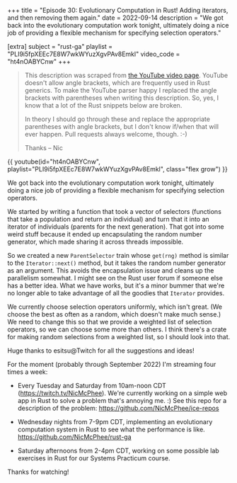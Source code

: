 +++
title = "Episode 30: Evolutionary Computation in Rust! Adding iterators, and then removing them again."
date = 2022-09-14
description = "We got back into the evolutionary computation work tonight, ultimately doing a nice job of providing a flexible mechanism for specifying selection operators."

[extra]
subject = "rust-ga"
playlist = "PLI9i5fpXEEc7E8W7wkWYuzXgvPAv8Emkl"
video_code = "ht4nOABYCnw"
+++

> This description was scraped from
> [the YouTube video page](https://www.youtube.com/watch?v=ht4nOABYCnw&list=PLI9i5fpXEEc7E8W7wkWYuzXgvPAv8Emkl).
> YouTube doesn't allow angle brackets, which are frequently used
> in Rust generics. To make the YouTube parser happy I replaced the
> angle brackets with parentheses when writing this description.
> So, yes, I know that a lot of the Rust snippets below are broken.
>
> In theory I should go through these and replace
> the appropriate parentheses with angle brackets, but I don't
> know if/when that will ever happen. Pull requests always
> welcome, though. :-)
>
> Thanks – Nic

<div>
 {{ 
    youtube(id="ht4nOABYCnw", playlist="PLI9i5fpXEEc7E8W7wkWYuzXgvPAv8Emkl", class="flex grow")
 }} 
</div>

We got back into the evolutionary computation work tonight, ultimately doing a nice job of providing a flexible mechanism for specifying selection operators.

We started by writing a function that took a vector of selectors (functions that take a population and return an individual) and turn that it into an iterator of individuals (parents for the next generation). That got into some weird stuff because it ended up encapsulating the random number generator, which made sharing it across threads impossible.

So we created a new `ParentSelector` train whose `get(rng)` method is similar to the `Iterator::next()` method, but it takes the random number generator as an argument. This avoids the encapsulation issue and cleans up the parallelism somewhat. I might see on the Rust user forum if someone else has a better idea. What we have works, but it's a minor bummer that we're no longer able to take advantage of all the goodies that `Iterator` provides.

We currently choose selection operators uniformly, which isn't great. (We choose the best as often as a random, which doesn't make much sense.) We need to change this so that we provide a weighted list of selection operators, so we can choose some more than others. I think there's a crate for making random selections from a weighted list, so I should look into that.

Huge thanks to esitsu@Twitch for all the suggestions and ideas!

For the moment (probably through September 2022) I'm streaming four times a week:

* Every Tuesday and Saturday from 10am-noon CDT (https://twitch.tv/NicMcPhee). We're currently working on a simple web app in Rust to solve a problem that's annoying me. :) See this repo for a description of the problem: https://github.com/NicMcPhee/ice-repos

* Wednesday nights from 7-9pm CDT, implementing an evolutionary computation system in Rust to see what the performance is like. https://github.com/NicMcPhee/rust-ga

* Saturday afternoons from 2-4pm CDT, working on some possible lab exercises in Rust for our Systems Practicum course.

Thanks for watching!
